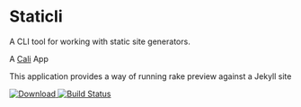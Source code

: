 # Staticli

A CLI tool for working with static site generators.

A [Cali](https://github.com/skybet/cali) App

This application provides a way of running rake preview against a Jekyll site


[ ![Download](https://api.bintray.com/packages/wheresalice/staticli/staticli/images/download.svg) ](https://bintray.com/wheresalice/staticli/staticli/_latestVersion)
[![Build Status](https://travis-ci.org/WheresAlice/staticli.svg?branch=master)](https://travis-ci.org/WheresAlice/staticli)